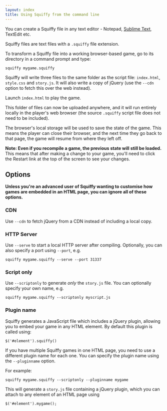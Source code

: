 ```yaml
---
layout: index
title: Using Squiffy from the command line
---
```


You can create a Squiffy file in any text editor - Notepad, [Sublime Text](http://www.sublimetext.com/), TextEdit etc.

Squiffy files are text files with a `.squiffy` file extension.

To transform a Squiffy file into a working browser-based game, go to its directory in a command prompt and type:

	squiffy mygame.squiffy

Squiffy will write three files to the same folder as the script file: `index.html`, `style.css` and `story.js`. It will also write a copy of jQuery (use the `--cdn` option to fetch this over the web instead).

Launch `index.html` to play the game.

This folder of files can now be uploaded anywhere, and it will run entirely locally in the player's web browser (the source `.squiffy` script file does not need to be included).

The browser's local storage will be used to save the state of the game. This means the player can close their browser, and the next time they go back to that page, the game will resume from where they left off.

**Note: Even if you recompile a game, the previous state will still be loaded.** This means that after making a change to your game, you'll need to click the Restart link at the top of the screen to see your changes.

Options
-------

**Unless you're an advanced user of Squiffy wanting to customise how games are embedded in an HTML page, you can ignore all of these options.**

### CDN

Use `--cdn` to fetch jQuery from a CDN instead of including a local copy.

### HTTP Server

Use `--serve` to start a local HTTP server after compiling. Optionally, you can also specify a port using `--port`, e.g.

	squiffy mygame.squiffy --serve --port 31337

### Script only

Use `--scriptonly` to generate *only* the `story.js` file. You can optionally specify your own name, e.g.

	squiffy mygame.squiffy --scriptonly myscript.js

### Plugin name

Squiffy generates a JavaScript file which includes a jQuery plugin, allowing you to embed your game in any HTML element. By default this plugin is called using:

	$('#element').squiffy()

If you have multiple Squiffy games in one HTML page, you need to use a different plugin name for each one. You can specify the plugin name using the `--pluginname` option.

For example:

	squiffy mygame.squiffy --scriptonly --pluginname mygame

This will generate a `story.js` file containing a jQuery plugin, which you can attach to any element of an HTML page using

	$('#element').mygame();